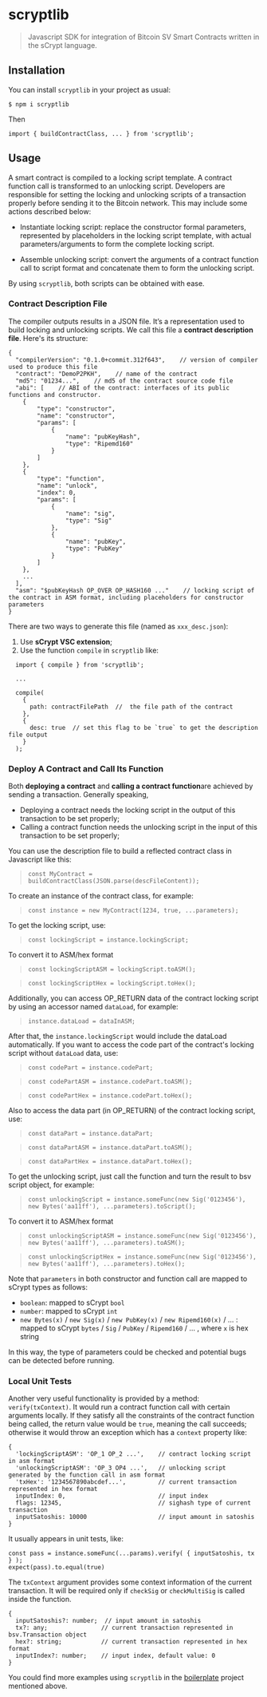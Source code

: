 # scryptlib

> Javascript SDK for integration of Bitcoin SV Smart Contracts written in the sCrypt language.

## Installation

You can install `scryptlib` in your project as usual:

```
$ npm i scryptlib
```

Then

```
import { buildContractClass, ... } from 'scryptlib';
```

## Usage

A smart contract is compiled to a locking script template. A contract function call is transformed to an unlocking script. Developers are responsible for setting the locking and unlocking scripts of a transaction properly before sending it to the Bitcoin network. This may include some actions described below:

* Instantiate locking script: replace the constructor formal parameters, represented by placeholders in the locking script template, with actual parameters/arguments to form the complete locking script.

* Assemble unlocking script: convert the arguments of a contract function call to script format and concatenate them to form the unlocking script.

By using `scryptlib`, both scripts can be obtained with ease.

### Contract Description File

The compiler outputs results in a JSON file. It’s a representation used to build locking and unlocking scripts. We call this file a **contract description file**. Here's its structure:

```
{
  "compilerVersion": "0.1.0+commit.312f643",    // version of compiler used to produce this file
  "contract": "DemoP2PKH",    // name of the contract
  "md5": "01234...",    // md5 of the contract source code file
  "abi": [    // ABI of the contract: interfaces of its public functions and constructor.
    {
        "type": "constructor",
        "name": "constructor",
        "params": [
            {
                "name": "pubKeyHash",
                "type": "Ripemd160"
            }
        ]
    },
    {
        "type": "function",
        "name": "unlock",
        "index": 0,
        "params": [
            {
                "name": "sig",
                "type": "Sig"
            },
            {
                "name": "pubKey",
                "type": "PubKey"
            }
        ]
    },
    ...
  ],
  "asm": "$pubKeyHash OP_OVER OP_HASH160 ..."    // locking script of the contract in ASM format, including placeholders for constructor parameters
}
```

There are two ways to generate this file (named as `xxx_desc.json`):

1. Use **sCrypt VSC extension**;
2. Use the function `compile` in `scryptlib` like:

> 
```
  import { compile } from 'scryptlib';
  
  ...
  
  compile( 
    { 
      path: contractFilePath  //  the file path of the contract
    }, 
    {
      desc: true  // set this flag to be `true` to get the description file output
    }
  );
```

### Deploy A Contract and Call Its Function

Both **deploying a contract** and **calling a contract function**are achieved by sending a transaction. Generally speaking,

* Deploying a contract needs the locking script in the output of this transaction to be set properly;
* Calling a contract function needs the unlocking script in the input of this transaction to be set properly;

You can use the description file to build a reflected contract class in Javascript like this:

> `const MyContract = buildContractClass(JSON.parse(descFileContent));`

To create an instance of the contract class, for example:

> `const instance = new MyContract(1234, true, ...parameters);`

To get the locking script, use:

> `const lockingScript = instance.lockingScript;`

To convert it to ASM/hex format

> `const lockingScriptASM = lockingScript.toASM();`

> `const lockingScriptHex = lockingScript.toHex();`

Additionally, you can access OP_RETURN data of the contract locking script by using an accessor named `dataLoad`, for example:

> `instance.dataLoad = dataInASM;`

After that, the `instance.lockingScript` would include the dataLoad automatically. If you want to access the code part of the contract's locking script without `dataLoad` data, use:

> `const codePart = instance.codePart;`

> `const codePartASM = instance.codePart.toASM();`

> `const codePartHex = instance.codePart.toHex();`

Also to access the data part (in OP_RETURN) of the contract locking script, use:

> `const dataPart = instance.dataPart;`

> `const dataPartASM = instance.dataPart.toASM();`

> `const dataPartHex = instance.dataPart.toHex();`

To get the unlocking script, just call the function and turn the result to bsv script object, for example:

> `const unlockingScript = instance.someFunc(new Sig('0123456'), new Bytes('aa11ff'), ...parameters).toScript();`

To convert it to ASM/hex format

> `const unlockingScriptASM = instance.someFunc(new Sig('0123456'), new Bytes('aa11ff'), ...parameters).toASM();`

> `const unlockingScriptHex = instance.someFunc(new Sig('0123456'), new Bytes('aa11ff'), ...parameters).toHex();`

Note that `parameters` in both constructor and function call are mapped to sCrypt types as follows:

* `boolean`: mapped to sCrypt `bool`
* `number`: mapped to sCrypt `int`
* `new Bytes(x)` / `new Sig(x)` / `new PubKey(x)` / `new Ripemd160(x)` / … : mapped to sCrypt `bytes` / `Sig` / `PubKey` / `Ripemd160` / … , where `x` is hex string

In this way, the type of parameters could be checked and potential bugs can be detected before running.
### Local Unit Tests

Another very useful functionality is provided by a method: `verify(txContext)`. It would run a contract function call with certain arguments locally. If they satisfy all the constraints of the contract function being called, the return value would be `true`, meaning the call succeeds; otherwise it would throw an exception which has a `context` property like:

```
{
  'lockingScriptASM': 'OP_1 OP_2 ...',    // contract locking script in asm format
  'unlockingScriptASM': 'OP_3 OP4 ...',   // unlocking script generated by the function call in asm format
  'txHex': '1234567890abcdef...',         // current transaction represented in hex format
  inputIndex: 0,                          // input index
  flags: 12345,                           // sighash type of current transaction
  inputSatoshis: 10000                    // input amount in satoshis
}
```

It usually appears in unit tests, like:

```
const pass = instance.someFunc(...params).verify( { inputSatoshis, tx } );
expect(pass).to.equal(true)
```

The `txContext` argument provides some context information of the current transaction. It will be required only if `checkSig` or `checkMultiSig` is called inside the function.

```
{
  inputSatoshis?: number;  // input amount in satoshis
  tx?: any;               // current transaction represented in bsv.Transaction object
  hex?: string;           // current transaction represented in hex format
  inputIndex?: number;    // input index, default value: 0
}
```

You could find more examples using `scryptlib` in the [boilerplate](https://github.com/scrypt-sv/boilerplate) project mentioned above.

